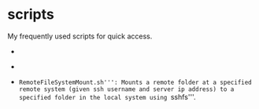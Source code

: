 # scripts
My frequently used scripts for quick access.
* ```ConvertMnist.py''': Converts the binary formatted mnist dataset to an easily readable text (csv) format.
* ```MakeWord2vecText.c''': Converts google's binary formatted word2vec file to an easily readable text format.
* ```RemoteFileSystemMount.sh''': Mounts a remote folder at a specified remote system (given ssh username and server ip address) to a specified folder in the local system using ```sshfs'''.
